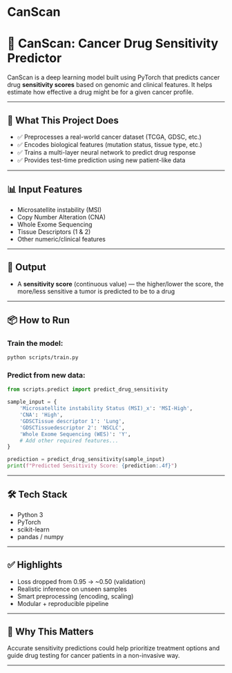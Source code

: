 # CanScan
# 🧠 CanScan: Cancer Drug Sensitivity Predictor

CanScan is a deep learning model built using PyTorch that predicts cancer drug **sensitivity scores** based on genomic and clinical features. It helps estimate how effective a drug might be for a given cancer profile.

---

## 🚀 What This Project Does
- ✅ Preprocesses a real-world cancer dataset (TCGA, GDSC, etc.)
- ✅ Encodes biological features (mutation status, tissue type, etc.)
- ✅ Trains a multi-layer neural network to predict drug response
- ✅ Provides test-time prediction using new patient-like data

---

## 📊 Input Features
- Microsatellite instability (MSI)
- Copy Number Alteration (CNA)
- Whole Exome Sequencing
- Tissue Descriptors (1 & 2)
- Other numeric/clinical features

---

## 🎯 Output
- A **sensitivity score** (continuous value) — the higher/lower the score, the more/less sensitive a tumor is predicted to be to a drug

---

## 📦 How to Run

### Train the model:
```bash
python scripts/train.py
```

### Predict from new data:
```python
from scripts.predict import predict_drug_sensitivity

sample_input = {
    'Microsatellite instability Status (MSI)_x': 'MSI-High',
    'CNA': 'High',
    'GDSCTissue descriptor 1': 'Lung',
    'GDSCTissuedescriptor 2': 'NSCLC',
    'Whole Exome Sequencing (WES)': 'Y',
    # Add other required features...
}

prediction = predict_drug_sensitivity(sample_input)
print(f"Predicted Sensitivity Score: {prediction:.4f}")
```

---

## 🛠️ Tech Stack
- Python 3
- PyTorch
- scikit-learn
- pandas / numpy

---

## ✅ Highlights
- Loss dropped from 0.95 → ~0.50 (validation)
- Realistic inference on unseen samples
- Smart preprocessing (encoding, scaling)
- Modular + reproducible pipeline

---

## 🧬 Why This Matters
Accurate sensitivity predictions could help prioritize treatment options and guide drug testing for cancer patients in a non-invasive way.

---
